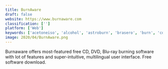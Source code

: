 ```yaml
---
title: BurnAware
draft: false 
website: https://www.burnaware.com
classification: ['']
platform: ['Web']
keywords: ['acetoneiso', 'alcohol', 'astroburn', 'brasero', 'burn', 'cdburnerxp', 'clonecd', 'daemon_tools', 'dvdstyler', 'imdisk_virtual_disk_driver', 'infrarecorder', 'k3b', 'nero_burning_rom', 'rufus', 'ultraiso', 'wincdemu', 'xfburn']
image: 2020/04/BurnAware.png
---
```

Burnaware offers most-featured free CD, DVD, Blu-ray burning software with lot of features and super-intuitive, multilingual user interface. Free software download.